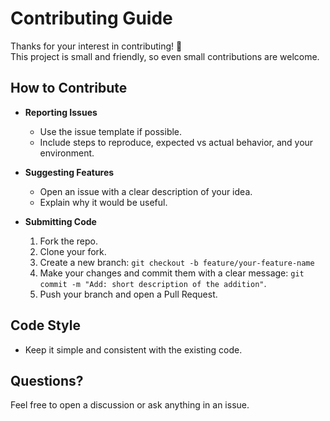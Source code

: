 # Contributing Guide

Thanks for your interest in contributing! 🎉  
This project is small and friendly, so even small contributions are welcome.

## How to Contribute
- **Reporting Issues**  
  - Use the issue template if possible.  
  - Include steps to reproduce, expected vs actual behavior, and your environment.

- **Suggesting Features**  
  - Open an issue with a clear description of your idea.  
  - Explain why it would be useful.

- **Submitting Code**  
  1. Fork the repo.
  2. Clone your fork.
  3. Create a new branch: `git checkout -b feature/your-feature-name`
  4. Make your changes and commit them with a clear message: `git commit -m "Add: short description of the addition"`.
  5. Push your branch and open a Pull Request.  

## Code Style
- Keep it simple and consistent with the existing code.

## Questions?
Feel free to open a discussion or ask anything in an issue.
